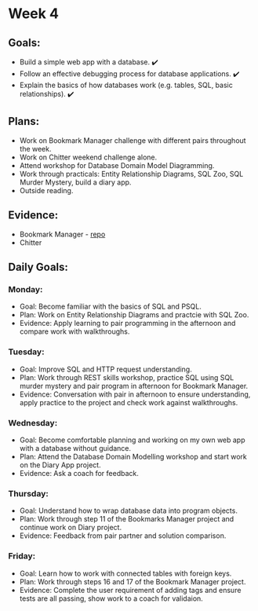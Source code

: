 # Week 4

## Goals:
- Build a simple web app with a database. ✔️
- Follow an effective debugging process for database applications. ✔️
- Explain the basics of how databases work (e.g. tables, SQL, basic relationships). ✔️

## Plans:
- Work on Bookmark Manager challenge with different pairs throughout the week.
- Work on Chitter weekend challenge alone.
- Attend workshop for Database Domain Model Diagramming.
- Work through practicals: Entity Relationship Diagrams, SQL Zoo, SQL Murder Mystery, build a diary app.
- Outside reading.

## Evidence:
- Bookmark Manager - [repo](https://github.com/emilyalice2708/bookmark-manager)
- Chitter

## Daily Goals:
### Monday:
- Goal: Become familiar with the basics of SQL and PSQL.
- Plan: Work on Entity Relationship Diagrams and practcie with SQL Zoo.
- Evidence: Apply learning to pair programming in the afternoon and compare work with walkthroughs. 

### Tuesday:
- Goal: Improve SQL and HTTP request understanding.
- Plan: Work through REST skills workshop, practice SQL using SQL murder mystery and pair program in afternoon for Bookmark Manager.
- Evidence: Conversation with pair in afternoon to ensure understanding, apply practice to the project and check work against walkthroughs.

### Wednesday:
- Goal: Become comfortable planning and working on my own web app with a database without guidance.
- Plan: Attend the Database Domain Modelling workshop and start work on the Diary App project.
- Evidence: Ask a coach for feedback.

### Thursday:
- Goal: Understand how to wrap database data into program objects.
- Plan: Work through step 11 of the Bookmarks Manager project and continue work on Diary project.
- Evidence: Feedback from pair partner and solution comparison.

### Friday:
- Goal: Learn how to work with connected tables with foreign keys.
- Plan: Work through steps 16 and 17 of the Bookmark Manager project.
- Evidence: Complete the user requirement of adding tags and ensure tests are all passing, show work to a coach for validaion.
